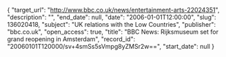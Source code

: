 {
  "target_url": "http://www.bbc.co.uk/news/entertainment-arts-22024351", 
  "description": "", 
  "end_date": null, 
  "date": "2006-01-01T12:00:00", 
  "slug": 136020418, 
  "subject": "UK relations with the Low Countries", 
  "publisher": "bbc.co.uk", 
  "open_access": true, 
  "title": "BBC News: Rijksmuseum set for grand reopening in Amsterdam", 
  "record_id": "20060101T120000/sv+4smSs5sVmpg8yZMSr2w==", 
  "start_date": null
}

